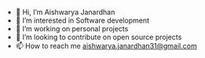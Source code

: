 - 👋 Hi, I’m Aishwarya Janardhan
- 👀 I’m interested in Software development
- 🌱 I’m working on personal projects
- 💞️ I’m looking to contribute on open source projects
- 📫 How to reach me aishwarya.janardhan31@gmail.com

<!---
aishj2000/aishj2000 is a ✨ special ✨ repository because its `README.md` (this file) appears on your GitHub profile.
You can click the Preview link to take a look at your changes.
--->
